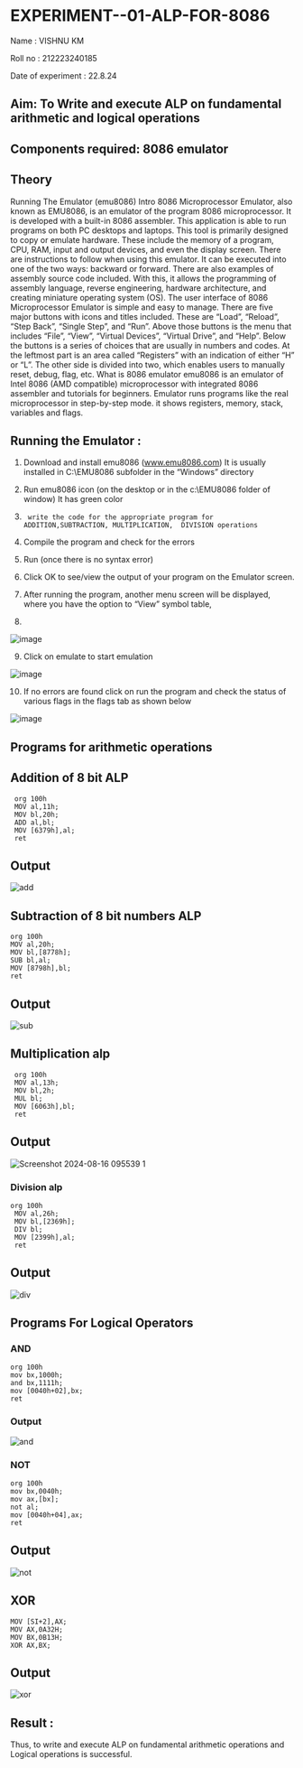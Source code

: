 # EXPERIMENT--01-ALP-FOR-8086
Name : VISHNU KM

Roll no : 212223240185

Date of experiment : 22.8.24





## Aim: To Write and execute ALP on fundamental arithmetic and logical operations
## Components required: 8086  emulator 
## Theory 
Running The Emulator (emu8086) Intro 8086 Microprocessor Emulator, also known as EMU8086, is an emulator of the program 8086 microprocessor. It is developed with a built-in 8086 assembler. This application is able to run programs on both PC desktops and laptops. This tool is primarily designed to copy or emulate hardware. These include the memory of a program, CPU, RAM, input and output devices, and even the display screen. There are instructions to follow when using this emulator. It can be executed into one of the two ways: backward or forward. There are also examples of assembly source code included. With this, it allows the programming of assembly language, reverse engineering, hardware architecture, and creating miniature operating system (OS). The user interface of 8086 Microprocessor Emulator is simple and easy to manage. There are five major buttons with icons and titles included. These are “Load”, “Reload”, “Step Back”, “Single Step”, and “Run”. Above those buttons is the menu that includes “File”, “View”, “Virtual Devices”, “Virtual Drive”, and “Help”. Below the buttons is a series of choices that are usually in numbers and codes. At the leftmost part is an area called “Registers” with an indication of either “H” or “L”. The other side is divided into two, which enables users to manually reset, debug, flag, etc. What is 8086 emulator emu8086 is an emulator of Intel 8086 (AMD compatible) microprocessor with integrated 8086 assembler and tutorials for beginners. Emulator runs programs like the real microprocessor in step-by-step mode. it shows registers, memory, stack, variables and flags.


 ## Running the Emulator :
1.	Download and install emu8086 (www.emu8086.com) It is usually installed in C:\EMU8086 subfolder in the “Windows” directory
2.	  Run  emu8086 icon (on the desktop or in the c:\EMU8086 folder of window) It has green color 
 
 
3.		write the code for the appropriate program for ADDITION,SUBTRACTION, MULTIPLICATION,  DIVISION operations 

4.	 Compile the program and check for the errors 
5.	Run (once there is no syntax error) 

6.	Click OK to see/view the output of your program on the Emulator screen. 


7.	After running the program, another menu screen will be displayed, where you have the option to “View” symbol table,
8.	 


![image](https://user-images.githubusercontent.com/36288975/189273263-d65baae9-4b8f-4723-afb3-c0ffa4052b04.png)











9.	Click on emulate to start emulation 








![image](https://user-images.githubusercontent.com/36288975/189273273-9bb36ec1-e2e8-4892-8d35-37707332bfdc.png)








10.	If no errors are found click on run the program and check the status of various flags in the flags tab as shown below 






![image](https://user-images.githubusercontent.com/36288975/189273277-113a2a33-4a40-4ff8-95a5-ecd3a1f504fe.png)







## Programs for arithmetic  operations

## Addition  of 8 bit ALP 

```
 org 100h
 MOV al,11h;
 MOV bl,20h;
 ADD al,bl;
 MOV [6379h],al;
 ret
```

## Output  
 ![add](https://github.com/user-attachments/assets/93c14da7-4a42-4019-93c5-95dc319e016b)
 
## Subtraction   of 8 bit numbers  ALP 
 ```
org 100h
 MOV al,20h;
 MOV bl,[8778h];
 SUB bl,al;
 MOV [8798h],bl;
 ret
```
## Output  
![sub](https://github.com/user-attachments/assets/ce51b32e-5220-4a78-ae12-62f3c74c0f87)

## Multiplication alp 
```
 org 100h
 MOV al,13h;
 MOV bl,2h;
 MUL bl;
 MOV [6063h],bl;
 ret
```
 ## Output  
![Screenshot 2024-08-16 095539 1](https://github.com/user-attachments/assets/883cbee8-44a2-470a-9175-0d751aefd306)


### Division alp 
```
org 100h
 MOV al,26h;
 MOV bl,[2369h];
 DIV bl;
 MOV [2399h],al;
 ret
```
## Output  

![div](https://github.com/user-attachments/assets/db916d46-1632-44ea-ab66-a747cf27a428)

## Programs For Logical Operators

### AND
```
org 100h
mov bx,1000h;
and bx,1111h;
mov [0040h+02],bx;
ret
```
### Output
![and](https://github.com/user-attachments/assets/ff66e0fc-187b-403b-ac56-b72ba597ac10)

### NOT

```
org 100h
mov bx,0040h;
mov ax,[bx]; 
not al;
mov [0040h+04],ax;
ret
```

## Output
![not](https://github.com/user-attachments/assets/9bd576d5-5b2f-418d-9af7-ed9f88e392c3)

## XOR

```
MOV [SI+2],AX;
MOV AX,0A32H;
MOV BX,0B13H;
XOR AX,BX;
```

## Output
![xor](https://github.com/user-attachments/assets/f68073e0-8f38-4d76-8402-aefbaaacab82)


## Result :
Thus, to write and execute ALP on fundamental arithmetic operations and Logical operations is successful.

